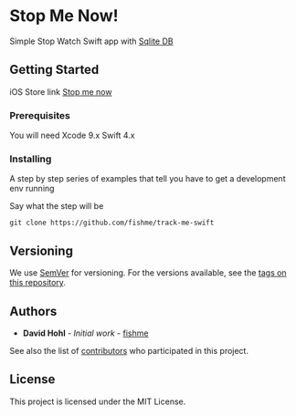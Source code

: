 # Stop Me Now!

Simple Stop Watch Swift app with [Sqlite DB](https://github.com/stephencelis/SQLite.swift)

## Getting Started

iOS Store link [Stop me now](https://itunes.apple.com/de/app/stop-me-now/id1325713157?l=en&mt=8)


### Prerequisites

You will need Xcode 9.x Swift 4.x

### Installing

A step by step series of examples that tell you have to get a development env running

Say what the step will be

```
git clone https://github.com/fishme/track-me-swift
```


## Versioning

We use [SemVer](http://semver.org/) for versioning. For the versions available, see the [tags on this repository](https://github.com/your/project/tags). 

## Authors

* **David Hohl** - *Initial work* - [fishme](https://github.com/fishme)

See also the list of [contributors](https://github.com/your/project/contributors) who participated in this project.

## License

This project is licensed under the MIT License.
